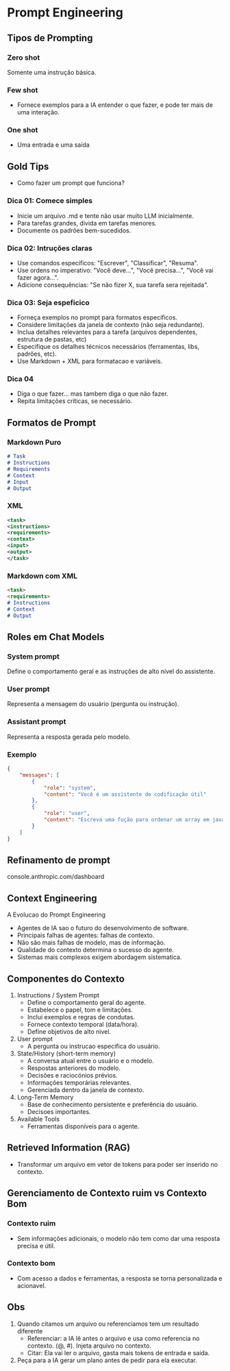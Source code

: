 # Prompt Engineering

## Tipos de Prompting

### Zero shot

Somente uma instrução básica.

### Few shot

- Fornece exemplos para a IA entender o que fazer, e pode ter mais de uma interação.

### One shot

- Uma entrada e uma saída

## Gold Tips

- Como fazer um prompt que funciona?

### Dica 01: Comece simples

- Inicie um arquivo .md e tente não usar muito LLM inicialmente.
- Para tarefas grandes, divida em tarefas menores.
- Documente os padrões bem-sucedidos.

### Dica 02: Intruções claras

- Use comandos específicos: "Escrever", "Classificar", "Resuma".
- Use ordens no imperativo: "Você deve...", "Você precisa...", "Você vai fazer agora...".
- Adicione consequências: "Se não fizer X, sua tarefa sera rejeitada".

### Dica 03: Seja espeficico

- Forneça exemplos no prompt para formatos específicos.
- Considere limitações da janela de contexto (não seja redundante).
- Inclua detalhes relevantes para a tarefa (arquivos dependentes, estrutura de pastas, etc)
- Especifique os detalhes técnicos necessários (ferramentas, libs, padrões, etc).
- Use Markdown + XML para formatacao e variáveis.

### Dica 04

- Diga o que fazer... mas tambem diga o que não fazer.
- Repita limitações críticas, se necessário.

## Formatos de Prompt

### Markdown Puro

```md
# Task
# Instructions
# Requirements
# Context
# Input
# Output
```

### XML

```xml
<task>
<instructions>
<requirements>
<context>
<input>
<output>
</task>
```

### Markdown com XML

```md
<task>
<requirements>
# Instructions
# Context
# Output
```

## Roles em Chat Models

### System prompt

Define o comportamento geral e as instruções de alto nível do assistente.

### User prompt

Representa a mensagem do usuário (pergunta ou instrução).

### Assistant prompt

Representa a resposta gerada pelo modelo.

### Exemplo

```json
{
    "messages": [
        {
            "role": "system",
            "content": "Você é um assistente de codificação útil"
        },
        {
            "role": "user",
            "content": "Escreva uma fução para ordenar um array em javascript"
        }
    ]
}
```

## Refinamento de prompt

console.anthropic.com/dashboard

## Context Engineering

A Evolucao do Prompt Engineering

- Agentes de IA sao o futuro do desenvolvimento de software.
- Principais falhas de agentes: falhas de contexto.
- Não são mais falhas de modelo, mas de informação.
- Qualidade do contexto determina o sucesso do agente.
- Sistemas mais complexos exigem abordagem sistematica.

## Componentes do Contexto

1. Instructions / System Prompt
    - Define o comportamento geral do agente.
    - Estabelece o papel, tom e limitações.
    - Inclui exemplos e regras de condutas.
    - Fornece contexto temporal (data/hora).
    - Define objetivos de alto nivel.
2. User prompt
    - A pergunta ou instrucao especifica do usuário.
3. State/History (short-term memory)
    - A conversa atual entre o usuário e o modelo.
    - Respostas anteriores do modelo.
    - Decisões e raciocónios prévios.
    - Informações temporárias relevantes.
    - Gerenciada dentro da janela de contexto.
4. Long-Term Memory
    - Base de conhecimento persistente e preferência do usuário.
    - Decisoes importantes.
5. Available Tools
    - Ferramentas disponíveis para o agente.

## Retrieved Information (RAG)

- Transformar um arquivo em vetor de tokens para poder ser inserido no contexto.

## Gerenciamento de Contexto ruim vs Contexto Bom

### Contexto ruim

- Sem informações adicionais, o modelo não tem como dar uma resposta precisa e útil.

### Contexto bom

- Com acesso a dados e ferramentas, a resposta se torna personalizada e acionavel.

## Obs

1. Quando citamos um arquivo ou referenciamos tem um resultado diferente
    - Referenciar: a IA lê antes o arquivo e usa como referencia no contexto. (@, #). Injeta arquivo no contexto.
    - Citar: Ela vai ler o arquivo, gasta mais tokens de entrada e saida.
2. Peça para a IA gerar um plano antes de pedir para ela executar.
